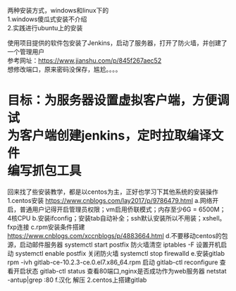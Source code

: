 两种安装方式，windows和linux下的   
1.windows傻瓜式安装不介绍   
2.实践进行ubuntu上的安装

使用项目提供的软件包安装了Jenkins，启动了服务器，打开了防火墙，并创建了一个管理用户   
参考网址：https://www.jianshu.com/p/845f267aec52   
想修改端口，原来密码没保存，尴尬。。。。   

目标：为服务器设置虚拟客户端，方便调试   
为客户端创建jenkins，定时拉取编译文件   
编写抓包工具
===========================================================================================   
回来找了些安装教学，都是以centos为主，正好也学习下其他系统的安装操作   
1.centos安装 https://www.cnblogs.com/lay2017/p/9786479.html
a.网络开启，普通用户记得开启管理员权限；vm启用侨联模式；内存至少6G = 6500M；4核CPU
b.安装ifconfig；安装tab自动补全；ssh默认安装所以不用装；xshell。fxp连接
c.rpm安装条件搭建 https://www.cnblogs.com/xccnblogs/p/4883664.html
d.不要移动centos的包源，启动邮件服务器 systemctl start postfix 防火墙清空 iptables -F 
设置开机启动  systemctl enable postfix 关闭防火墙 systemctl stop firewalld
e.安装gitlab rpm -ivh gitlab-ce-10.2.3-ce.0.el7.x86_64.rpm 启动 gitlab-ctl reconfigure
查看开启状态 gitlab-ctl status 查看80端口,nginx是否成功作为web服务器 netstat -antup|grep :80
f.汉化 解压
2.centos上搭建gitlab  